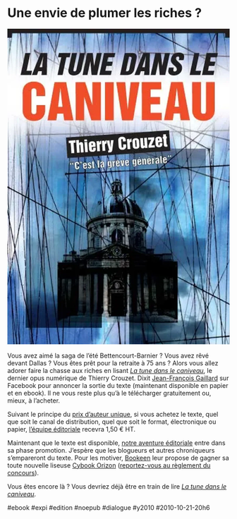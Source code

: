 # Une envie de plumer les riches ?

![](_i/tune11.webp)

Vous avez aimé la saga de l’été Bettencourt-Barnier ? Vous avez rêvé devant Dallas ? Vous êtes prêt pour la retraite à 75 ans ? Alors vous allez adorer faire la chasse aux riches en lisant *[La tune dans le caniveau](../../page/tune-caniveau)*, le dernier opus numérique de Thierry Crouzet. Dixit [Jean-François Gaillard](http://www.facebook.com/numeriklivres) sur Facebook pour annoncer la sortie du texte (maintenant disponible en papier et en ebook). Il ne vous reste plus qu’à le télécharger gratuitement ou, mieux, à l’acheter.

Suivant le principe du [prix d’auteur unique](veritables-prix-edition.md), si vous achetez le texte, quel que soit le canal de distribution, quel que soit le format, électronique ou papier, [l’équipe éditoriale](http://blog.tcrouzet.com/tune-caniveau/#expi) recevra 1,50 € HT.

Maintenant que le texte est disponible, [notre aventure éditoriale](#expi) entre dans sa phase promotion. J’espère que les blogueurs et autres chroniqueurs s’empareront du texte. Pour les motiver, [Bookeen](http://www.bookeen.com/fr/) leur propose de gagner sa toute nouvelle liseuse [Cybook Orizon](http://www.bookeen.com/fr/cybook/?id=2) ([reportez-vous au règlement du concours](../../page/tune-caniveau/concours)).

Vous êtes encore là ? Vous devriez déjà être en train de lire *[La tune dans le caniveau](../../page/tune-caniveau)*.

#ebook #expi #edition #noepub #dialogue #y2010 #2010-10-21-20h6
